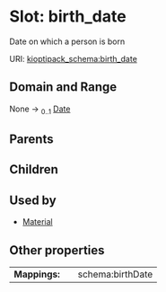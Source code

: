 
# Slot: birth_date


Date on which a person is born

URI: [kioptipack_schema:birth_date](https://w3id.org/Fraunhofer/kioptipack-schema/birth_date)


## Domain and Range

None &#8594;  <sub>0..1</sub> [Date](types/Date.md)

## Parents


## Children


## Used by

 * [Material](Material.md)

## Other properties

|  |  |  |
| --- | --- | --- |
| **Mappings:** | | schema:birthDate |


